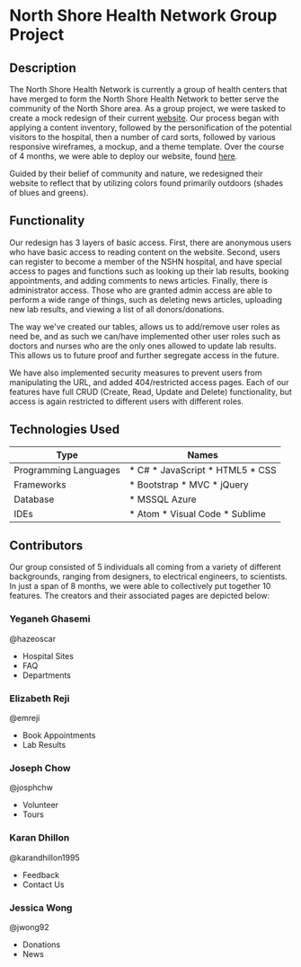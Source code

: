 # North Shore Health Network Group Project

## Description

The North Shore Health Network is currently a group of health centers that have merged to form the North Shore Health Network to better serve the community of the North Shore area. As a group project, we were tasked to create a mock redesign of their current [website](http://www.nshn.care/, "nshn website"). Our process began with applying a content inventory, followed by the personification of the potential visitors to the hospital, then a number of card sorts, followed by various responsive wireframes, a mockup, and a theme template. Over the course of 4 months, we were able to deploy our website, found [here](https://nshn-hospital.azurewebsites.net/, "mock website"). 

Guided by their belief of community and nature, we redesigned their website to reflect that by utilizing colors found primarily outdoors (shades of blues and greens).

## Functionality

Our redesign has 3 layers of basic access. First, there are anonymous users who have basic access to reading content on the website. Second, users can register to become a member of the NSHN hospital, and have special access to pages and functions such as looking up their lab results, booking appointments, and adding comments to news articles. Finally, there is administrator access. Those who are granted admin access are able to perform a wide range of things, such as deleting news articles, uploading new lab results, and viewing a list of all donors/donations. 

The way we've created our tables, allows us to add/remove user roles as need be, and as such we can/have implemented other user roles such as doctors and nurses who are the only ones allowed to update lab results. This allows us to future proof and further segregate access in the future.

We have also implemented security measures to prevent users from manipulating the URL, and added 404/restricted access pages. Each of our features have full CRUD (Create, Read, Update and Delete) functionality, but access is again restricted to different users with different roles.

## Technologies Used

Type | Names
--- | ---
Programming Languages | * C# * JavaScript * HTML5 * CSS 
Frameworks | * Bootstrap * MVC * jQuery
Database | * MSSQL Azure
IDEs | * Atom * Visual Code * Sublime


## Contributors

Our group consisted of 5 individuals all coming from a variety of different backgrounds, ranging from designers, to electrical engineers, to scientists. In just a span of 8 months, we were able to collectively put together 10 features. The creators and their associated pages are depicted below:

### Yeganeh Ghasemi
@hazeoscar

* Hospital Sites
* FAQ
* Departments

### Elizabeth Reji
@emreji
* Book Appointments
* Lab Results

### Joseph Chow
@josphchw

* Volunteer
* Tours

### Karan Dhillon
@karandhillon1995

* Feedback
* Contact Us

### Jessica Wong
@jwong92

* Donations
* News


